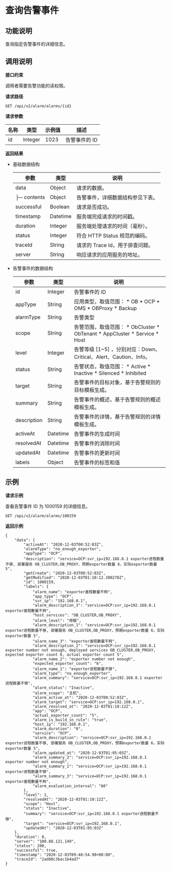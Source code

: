查询告警事件 
===========================



**功能说明** 
-----------------------------

查询指定告警事件的详细信息。

**调用说明** 
-----------------------------

**接口约束** 

调用者需要告警功能的读权限。

**请求路径** 

`GET /api/v2/alarm/alarms/{id}`

**请求参数** 


| 名称 |   类型    | 示例值  |    描述    |
|----|---------|------|----------|
| id | Integer | 1023 | 告警事件的 ID |



**返回结果** 

* 基础数据结构

  

  |     参数      |    类型    |          说明           |
  |-------------|----------|-----------------------|
  | data        | Object   | 请求的数据。                |
  | ├─ contents | Object   | 告警事件，详细数据结构参见下表。      |
  | successful  | Boolean  | 请求是否成功。               |
  | timestamp   | Datetime | 服务端完成请求的时间戳。          |
  | duration    | Integer  | 服务端处理请求的时间（毫秒）。       |
  | status      | Integer  | 符合 HTTP Status 规范的编码。 |
  | traceId     | String   | 请求的 Trace Id，用于排查问题。  |
  | server      | String   | 响应请求的应用服务的地址。         |

  

* 告警事件的数据结构

  

  |     参数      |    类型    |                                                                                                                                        说明                                                                                                                                        |
  |-------------|----------|----------------------------------------------------------------------------------------------------------------------------------------------------------------------------------------------------------------------------------------------------------------------------------|
  | id          | Integer  | 告警事件的 ID                                                                                                                                                                                                                                                                         |
  | appType     | String   | 应用类型，取值范围： * OB   * OCP   * OMS   * OBProxy   * Backup                     |
  | alarmType   | String   | 告警类型                                                                                                                                                                                                                                                                             |
  | scope       | String   | 告警范围，取值范围： * ObCluster   * ObTenant   * AppCluster   * Service   * Host    |
  | level       | Integer  | 告警等级 \[1\~5\] ，分别对应：Down、Critical、Alert、Caution、Info。                                                                                                                                                                                                                            |
  | status      | String   | 告警状态，取值范围： * Active   * Inactive   * Silenced   * Inhibited                                                 |
  | target      | String   | 告警事件的目标对象，基于告警规则的目标模板生成。                                                                                                                                                                                                                                                         |
  | summary     | String   | 告警事件的概述，基于告警规则的概述模板生成。                                                                                                                                                                                                                                                           |
  | description | String   | 告警事件的详情，基于告警规则的详情模板生成。                                                                                                                                                                                                                                                           |
  | activeAt    | Datetime | 告警事件的生成时间                                                                                                                                                                                                                                                                        |
  | resolvedAt  | Datetime | 告警事件的消除时间                                                                                                                                                                                                                                                                        |
  | updatedAt   | Datetime | 告警事件的更新时间                                                                                                                                                                                                                                                                        |
  | labels      | Object   | 告警事件的标签和值                                                                                                                                                                                                                                                                        |

  




**示例** 
---------------------------

**请求示例** 

查看告警事件 ID 为 1000159 的详细信息。

```code
GET /api/v2/alarm/alarms/100159
```



**返回示例** 

```code
{
    "data": {
        "activeAt": "2020-12-03T00:52:03Z",
        "alarmType": "no_enough_exporter",
        "appType": "OCP",
        "description": "service=OCP:svr_ip=192.168.0.1 exporter进程数量不够, 部署服务 OB_CLUSTER,OB_PROXY，预期exporter数量 6，实际exporter数量 5",
        "gmtCreate": "2020-12-03T00:52:03Z",
        "gmtModified": "2020-12-03T01:10:12.300278Z",
        "id": 1000159,
        "labels": {
            "alarm_name": "exporter進程數量不夠",
            "app_type": "OCP",
            "svr_ip": "192.168.0.1",
            "alarm_description_3": "service=OCP:svr_ip=192.168.0.1 exporter進程數量不夠",
            "host_services": "OB_CLUSTER,OB_PROXY",
            "alarm_level": "停服",
            "alarm_description_1": "service=OCP:svr_ip=192.168.0.1 exporter进程数量不够, 部署服务 OB_CLUSTER,OB_PROXY，预期exporter数量 6，实际exporter数量 5",
            "alarm_name_3": "exporter進程數量不夠",
            "alarm_description_2": "service=OCP:svr_ip=192.168.0.1 exporter number not enough, deployed services OB_CLUSTER,OB_PROXY,  expected exporter count 6, actual exporter count 5",
            "alarm_name_2": "exporter number not enough",
            "expected_exporter_count": "6",
            "alarm_name_1": "exporter进程数量不够",
            "alarm_type": "no_enough_exporter",
            "alarm_summary": "service=OCP:svr_ip=192.168.0.1 exporter进程数量不够",
            "alarm_status": "Inactive",
            "alarm_scope": "主机",
            "alarm_active_at": "2020-12-03T00:52:03Z",
            "alarm_target": "service=OCP:svr_ip=192.168.0.1",
            "alarm_resolved_at": "2020-12-03T01:10:12Z",
            "app": "OCP",
            "actual_exporter_count": "5",
            "alarm_is_build_in_rule": "true",
            "host_ip": "192.168.0.1",
            "alarm_duration": "0",
            "service": "OCP",
            "alarm_description": "service=OCP:svr_ip=192.168.0.1 exporter进程数量不够, 部署服务 OB_CLUSTER,OB_PROXY，预期exporter数量 6，实际exporter数量 5",
            "alarm_updated_at": "2020-12-03T01:05:03Z",
            "alarm_summary_2": "service=OCP:svr_ip=192.168.0.1 exporter number not enough",
            "alarm_summary_1": "service=OCP:svr_ip=192.168.0.1 exporter进程数量不够",
            "alarm_summary_3": "service=OCP:svr_ip=192.168.0.1 exporter進程數量不夠",
            "alarm_evaluation_interval": "60"
        },
        "level": 1,
        "resolvedAt": "2020-12-03T01:10:12Z",
        "scope": "Host",
        "status": "Inactive",
        "summary": "service=OCP:svr_ip=192.168.0.1 exporter进程数量不够",
        "target": "service=OCP:svr_ip=192.168.0.1",
        "updatedAt": "2020-12-03T01:05:03Z"
    },
    "duration": 8,
    "server": "100.88.121.149",
    "status": 200,
    "successful": true,
    "timestamp": "2020-12-03T09:48:54.98+08:00",
    "traceId": "2ad80c3bac1b4ad7"
}
```


